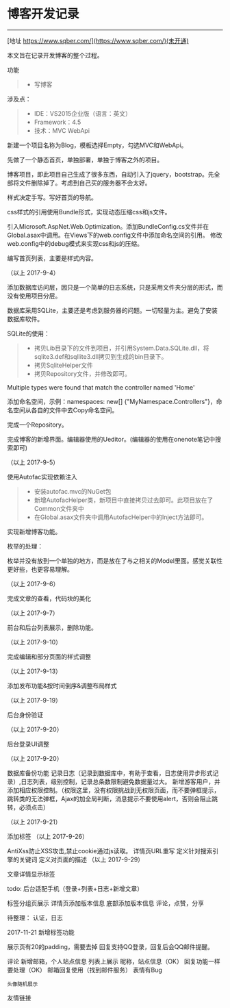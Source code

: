 # 博客开发记录

------
[地址 https://www.sqber.com/](https://www.sqber.com/)(未开通)

本文旨在记录开发博客的整个过程。

功能
>* 写博客

涉及点：
>* IDE：VS2015企业版（语言：英文）
>* Framework：4.5
>* 技术：MVC WebApi 

新建一个项目名称为Blog，模板选择Empty，勾选MVC和WebApi。

先做了一个静态首页，单独部署，单独于博客之外的项目。

博客项目，即此项目自己生成了很多东西，自动引入了jquery，bootstrap。先全部将文件删除掉了。考虑到自己买的服务器不会太好。

样式决定手写。写好首页的导航。

css样式的引用使用Bundle形式，实现动态压缩css和js文件。

引入Microsoft.AspNet.Web.Optimization。添加BundleConfig.cs文件并在Global.asax中调用。在Views下的web.config文件中添加命名空间的引用。
修改web.config中的debug模式来实现css和js的压缩。

编写首页列表，主要是样式内容。

（以上 2017-9-4）

添加数据库访问层，因只是一个简单的日志系统，只是采用文件夹分层的形式，而没有使用项目分层。

数据库采用SQLite，主要还是考虑到服务器的问题。一切轻量为主。避免了安装数据库软件。

SQLite的使用：

>* 拷贝Lib目录下的文件到项目，并引用System.Data.SQLite.dll，将sqlite3.def和sqllite3.dll拷贝到生成的bin目录下。
>* 拷贝SqliteHelper文件
>* 拷贝Repository文件，并修改即可。

Multiple types were found that match the controller named 'Home'

添加命名空间，示例：namespaces:  new[] {"MyNamespace.Controllers"}，命名空间从各自的文件中去Copy命名空间。

完成一个Repository。

完成博客的新增界面。编辑器使用的Ueditor。(编辑器的使用在onenote笔记中搜索即可)

（以上 2017-9-5）

使用Autofac实现依赖注入

>* 安装autofac.mvc的NuGet包
>* 新增AutofacHelper类，新项目中直接拷贝过去即可。此项目放在了Common文件夹中
>* 在Global.asax文件夹中调用AutofacHelper中的Inject方法即可。

实现新增博客功能。

枚举的处理：

枚举并没有放到一个单独的地方，而是放在了与之相关的Model里面。感觉关联性更好些，也更容易理解。


（以上 2017-9-6）

完成文章的查看，代码块的美化

（以上 2017-9-7）

前台和后台列表展示，删除功能。

（以上 2017-9-10）

完成编辑和部分页面的样式调整

（以上 2017-9-13）

添加发布功能&按时间倒序&调整布局样式

（以上 2017-9-19）

后台身份验证

（以上 2017-9-20）

后台登录UI调整

（以上 2017-9-20）

数据库备份功能
记录日志（记录到数据库中，有助于查看，日志使用异步形式记录）,日志列表，级别控制，记录总条数限制避免数据量过大。
新增游客用户，并添加相应权限控制。（权限这里，没有权限挑战到无权限页面，而不要弹框提示，跳转类的无法弹框，Ajax的加全局判断，消息提示不要使用alert，否则会阻止跳转，必须点击）

（以上 2017-9-21）

添加标签
（以上 2017-9-26）

AntiXss防止XSS攻击,禁止cookie通过js读取。
详情页URL重写
定义针对搜索引擎的关键词
定义对页面的描述
（以上 2017-9-29）

文章详情显示标签

todo:
后台适配手机（登录+列表+日志+新增文章）

标签分组页展示
详情页添加版本信息
底部添加版本信息
评论，点赞，分享


待整理：
认证，日志

2017-11-21
新增标签功能

展示页有20的padding，需要去掉
回复支持QQ登录，回复后会QQ邮件提醒。

评论
	新增邮箱，个人站点信息
		列表上展示 昵称，站点信息（OK）
		回复功能一样要处理（OK）
		邮箱回复使用（找到邮件服务）
		表情有Bug

	头像随机展示

友情链接
